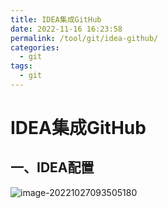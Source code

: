 ```yaml
---
title: IDEA集成GitHub
date: 2022-11-16 16:23:58
permalink: /tool/git/idea-github/
categories:
  - git
tags:
  - git
---
```


# IDEA集成GitHub

## 一、IDEA配置

![image-20221027093505180](https://cdn.staticaly.com/gh/jinmunan/imgs@master/tool/git/idea-github/image-20221027093505180.png)
